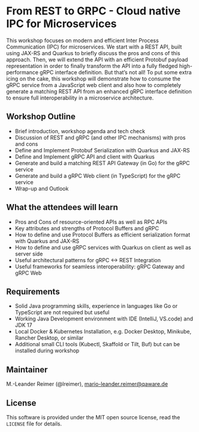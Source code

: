 # From REST to GRPC - Cloud native IPC for Microservices

This workshop focuses on modern and efficient Inter Process Communication (IPC) for microservices. We start with a REST API, built using JAX-RS and Quarkus to briefly discuss the pros and cons of this approach. Then, we will extend the API with an efficient Protobuf payload representation in order to finally transform the API into a fully fledged high-performance gRPC interface definition. But that’s not all! To put some extra icing on the cake, this workshop will demonstrate how to consume the gRPC service from a JavaScript web client and also how to completely generate a matching REST API from an enhanced gRPC interface definition to ensure full interoperability in a microservice architecture.

## Workshop Outline
- Brief introduction, workshop agenda and tech check
- Discussion of REST and gRPC (and other IPC mechanisms) with pros and cons
- Define and Implement Protobuf Serialization with Quarkus and JAX-RS
- Define and Implement gRPC API and client with Quarkus
- Generate and build a matching REST API Gateway (in Go) for the gRPC service
- Generate and build a gRPC Web client (in TypeScript) for the gRPC service
- Wrap-up and Outlook

## What the attendees will learn

- Pros and Cons of resource-oriented APIs as well as RPC APIs
- Key attributes and strengths of Protocol Buffers and gRPC
- How to define and use Protocol Buffers as efficient serialization format with Quarkus and JAX-RS
- How to define and use gRPC services with Quarkus on client as well as server side
- Useful architectural patterns for gRPC <-> REST Integration
- Useful frameworks for seamless interoperability: gRPC Gateway and gRPC Web

## Requirements
- Solid Java programming skills, experience in languages like Go or TypeScript are not required but useful
- Working Java Development environment with IDE (IntelliJ, VS.code) and JDK 17
- Local Docker & Kubernetes Installation, e.g. Docker Desktop, Minikube, Rancher Desktop, or similar
- Additional small CLI tools (Kubectl, Skaffold or Tilt, Buf) but can be installed during workshop

## Maintainer

M.-Leander Reimer (@lreimer), <mario-leander.reimer@qaware.de>

## License

This software is provided under the MIT open source license, read the `LICENSE`
file for details.
